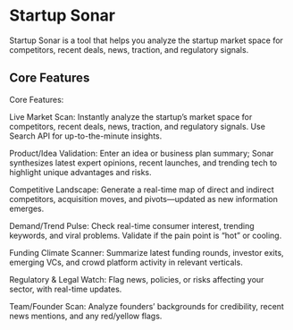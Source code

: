# Startup Sonar

Startup Sonar is a tool that helps you analyze the startup market space for competitors, recent deals, news, traction, and regulatory signals.

## Core Features

Core Features:

Live Market Scan: Instantly analyze the startup’s market space for competitors, recent deals, news, traction, and regulatory signals. Use Search API for up-to-the-minute insights.

Product/Idea Validation: Enter an idea or business plan summary; Sonar synthesizes latest expert opinions, recent launches, and trending tech to highlight unique advantages and risks.

Competitive Landscape: Generate a real-time map of direct and indirect competitors, acquisition moves, and pivots—updated as new information emerges.

Demand/Trend Pulse: Check real-time consumer interest, trending keywords, and viral problems. Validate if the pain point is “hot” or cooling.

Funding Climate Scanner: Summarize latest funding rounds, investor exits, emerging VCs, and crowd platform activity in relevant verticals.

Regulatory & Legal Watch: Flag news, policies, or risks affecting your sector, with real-time updates.

Team/Founder Scan: Analyze founders’ backgrounds for credibility, recent news mentions, and any red/yellow flags.
